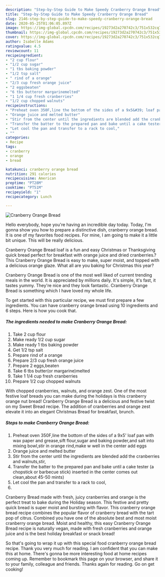 ```yaml
---
description: "Step-by-Step Guide to Make Speedy Cranberry Orange Bread"
title: "Step-by-Step Guide to Make Speedy Cranberry Orange Bread"
slug: 2146-step-by-step-guide-to-make-speedy-cranberry-orange-bread
date: 2020-05-25T01:06:05.897Z
image: https://img-global.cpcdn.com/recipes/19273d2a270742c3/751x532cq70/cranberry-orange-bread-recipe-main-photo.jpg
thumbnail: https://img-global.cpcdn.com/recipes/19273d2a270742c3/751x532cq70/cranberry-orange-bread-recipe-main-photo.jpg
cover: https://img-global.cpcdn.com/recipes/19273d2a270742c3/751x532cq70/cranberry-orange-bread-recipe-main-photo.jpg
author: Isabelle Adams
ratingvalue: 4.5
reviewcount: 11
recipeingredient:
- "2 cup flour"
- "1/2 cup sugar"
- "1 tbs baking powder"
- "1/2 tsp salt"
- " rind of a orange"
- "2/3 cup fresh orange juice"
- "2 eggsbeaten"
- "6 tbs butteror margarinemelted"
- "1 1/4 cup fresh cranberries"
- "1/2 cup chopped walnuts"
recipeinstructions:
- "Preheat oven 350F,line the bottom of the sides of a 9x5&#39; loaf pan with wax paper and grease,sift flour,sugar and baking powder,and salt into mixing bowl,stir in orange rind,make w well in the center add eggs"
- "Orange juice and melted butter"
- "Stir from the center until the ingredients are blended add the cranberries and walnuts,stir,"
- "Transfer the batter to the prepared pan and bake until a cake tester (a chopstick or barbecue stick) inserted in the center comes out clean,about 45-50 mints)"
- "Let cool the pan and transfer to a rack to cool,"
- ""
categories:
- Recipe
tags:
- cranberry
- orange
- bread

katakunci: cranberry orange bread 
nutrition: 291 calories
recipecuisine: American
preptime: "PT28M"
cooktime: "PT51M"
recipeyield: "1"
recipecategory: Lunch

---
```



![Cranberry Orange Bread](https://img-global.cpcdn.com/recipes/19273d2a270742c3/751x532cq70/cranberry-orange-bread-recipe-main-photo.jpg)

Hello everybody, hope you're having an incredible day today. Today, I'm gonna show you how to prepare a distinctive dish, cranberry orange bread. It is one of my favorites food recipes. For mine, I am going to make it a little bit unique. This will be really delicious.

Cranberry Orange Bread loaf is a fun and easy Christmas or Thanksgiving quick bread perfect for breakfast with orange juice and dried cranberries.? This Cranberry Orange Bread is easy to make, super moist, and topped with a delicious orange glaze. What all are you baking for Christmas this year?

Cranberry Orange Bread is one of the most well liked of current trending meals in the world. It is appreciated by millions daily. It's simple, it's fast, it tastes yummy. They're nice and they look fantastic. Cranberry Orange Bread is something which I have loved my whole life.


To get started with this particular recipe, we must first prepare a few ingredients. You can have cranberry orange bread using 10 ingredients and 6 steps. Here is how you cook that.

<!--inarticleads1-->

##### The ingredients needed to make Cranberry Orange Bread:

1. Take 2 cup flour
1. Make ready 1/2 cup sugar
1. Make ready 1 tbs baking powder
1. Get 1/2 tsp salt
1. Prepare  rind of a orange
1. Prepare 2/3 cup fresh orange juice
1. Prepare 2 eggs,beaten
1. Take 6 tbs butter(or margarine)melted
1. Take 1 1/4 cup fresh cranberries
1. Prepare 1/2 cup chopped walnuts


With chopped cranberries, walnuts, and orange zest. One of the most festive loaf breads you can make during the holidays is this cranberry orange nut bread! Cranberry Orange Bread is a delicious and festive twist on my Sweet Bread recipe. The addition of cranberries and orange zest elevate it into an elegant Christmas Bread for breakfast, brunch. 

<!--inarticleads2-->

##### Steps to make Cranberry Orange Bread:

1. Preheat oven 350F,line the bottom of the sides of a 9x5&#39; loaf pan with wax paper and grease,sift flour,sugar and baking powder,and salt into mixing bowl,stir in orange rind,make w well in the center add eggs
1. Orange juice and melted butter
1. Stir from the center until the ingredients are blended add the cranberries and walnuts,stir,
1. Transfer the batter to the prepared pan and bake until a cake tester (a chopstick or barbecue stick) inserted in the center comes out clean,about 45-50 mints)
1. Let cool the pan and transfer to a rack to cool,
1. 


Cranberry Bread made with fresh, juicy cranberries and orange is the perfect treat to bake during the Holiday season. This festive and pretty quick bread is super moist and bursting with flavor. This cranberry orange bread recipe combines the popular flavor of cranberry bread with the tart pop of citrus. Combined you have one of the absolute best and most moist cranberry orange bread. Moist and healthy, this easy Cranberry Orange Bread recipe is naturally vegan, made with fresh cranberries and orange juice and is the best holiday breakfast or snack bread! 

So that's going to wrap it up with this special food cranberry orange bread recipe. Thank you very much for reading. I am confident that you can make this at home. There's gonna be more interesting food at home recipes coming up. Remember to bookmark this page on your browser, and share it to your family, colleague and friends. Thanks again for reading. Go on get cooking!
